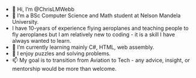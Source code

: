 - 👋 Hi, I’m @ChrisLMWebb
- 👀 I’m a BSc Computer Science and Math student at Nelson Mandela University. 
- I have 10-years of experience flying aeroplanes and teaching people to fly aeroplanes but I am relatively new to coding - it is a skill I have always wanted to learn.
- 🌱 I’m currently learning mainly C#, HTML, web assembly.
- 💞️ I enjoy puzzles and solving problems.
- 📫 My goal is to transition from Aviation to Tech - any advice, insight, or mentorship would be more than welcome.

<!---
ChrisLMWebb/ChrisLMWebb is a ✨ special ✨ repository because its `README.md` (this file) appears on your GitHub profile.
You can click the Preview link to take a look at your changes.
--->
